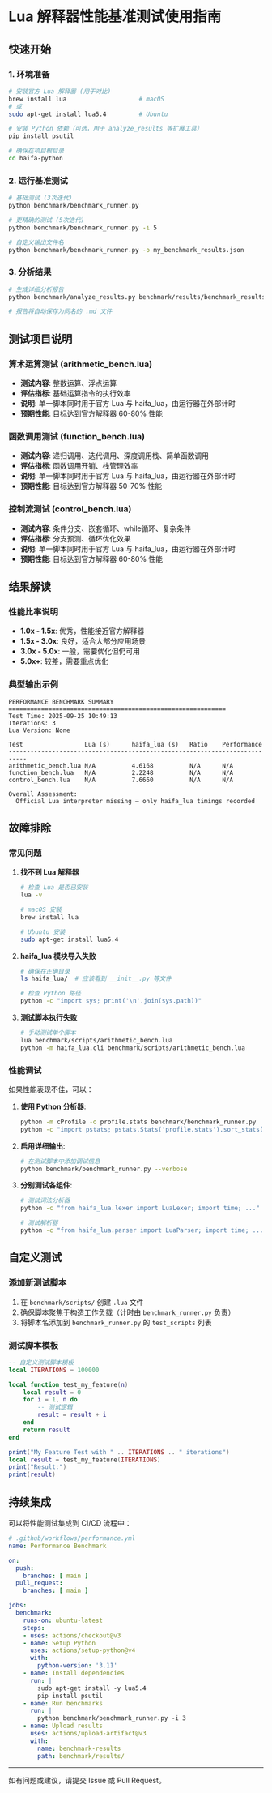 # Lua 解释器性能基准测试使用指南

## 快速开始

### 1. 环境准备

```bash
# 安装官方 Lua 解释器 (用于对比)
brew install lua                    # macOS
# 或
sudo apt-get install lua5.4         # Ubuntu

# 安装 Python 依赖（可选，用于 analyze_results 等扩展工具）
pip install psutil

# 确保在项目根目录
cd haifa-python
```

### 2. 运行基准测试

```bash
# 基础测试 (3次迭代)
python benchmark/benchmark_runner.py

# 更精确的测试 (5次迭代)  
python benchmark/benchmark_runner.py -i 5

# 自定义输出文件名
python benchmark/benchmark_runner.py -o my_benchmark_results.json
```

### 3. 分析结果

```bash
# 生成详细分析报告
python benchmark/analyze_results.py benchmark/results/benchmark_results_YYYYMMDD_HHMMSS.json

# 报告将自动保存为同名的 .md 文件
```

## 测试项目说明

### 算术运算测试 (arithmetic_bench.lua)
- **测试内容**: 整数运算、浮点运算
- **评估指标**: 基础运算指令的执行效率
- **说明**: 单一脚本同时用于官方 Lua 与 haifa_lua，由运行器在外部计时
- **预期性能**: 目标达到官方解释器 60-80% 性能

### 函数调用测试 (function_bench.lua)
- **测试内容**: 递归调用、迭代调用、深度调用栈、简单函数调用
- **评估指标**: 函数调用开销、栈管理效率
- **说明**: 单一脚本同时用于官方 Lua 与 haifa_lua，由运行器在外部计时
- **预期性能**: 目标达到官方解释器 50-70% 性能

### 控制流测试 (control_bench.lua)
- **测试内容**: 条件分支、嵌套循环、while循环、复杂条件
- **评估指标**: 分支预测、循环优化效果
- **说明**: 单一脚本同时用于官方 Lua 与 haifa_lua，由运行器在外部计时
- **预期性能**: 目标达到官方解释器 60-80% 性能

## 结果解读

### 性能比率说明
- **1.0x - 1.5x**: 优秀，性能接近官方解释器
- **1.5x - 3.0x**: 良好，适合大部分应用场景  
- **3.0x - 5.0x**: 一般，需要优化但仍可用
- **5.0x+**: 较差，需要重点优化

### 典型输出示例

```
PERFORMANCE BENCHMARK SUMMARY
============================================================
Test Time: 2025-09-25 10:49:13
Iterations: 3
Lua Version: None

Test                 Lua (s)      haifa_lua (s)   Ratio    Performance
---------------------------------------------------------------------------
arithmetic_bench.lua N/A          4.6168          N/A      N/A
function_bench.lua   N/A          2.2248          N/A      N/A
control_bench.lua    N/A          7.6660          N/A      N/A

Overall Assessment:
  Official Lua interpreter missing — only haifa_lua timings recorded
```

## 故障排除

### 常见问题

1. **找不到 Lua 解释器**
   ```bash
   # 检查 Lua 是否已安装
   lua -v
   
   # macOS 安装
   brew install lua
   
   # Ubuntu 安装  
   sudo apt-get install lua5.4
   ```

2. **haifa_lua 模块导入失败**
   ```bash
   # 确保在正确目录
   ls haifa_lua/  # 应该看到 __init__.py 等文件
   
   # 检查 Python 路径
   python -c "import sys; print('\n'.join(sys.path))"
   ```

3. **测试脚本执行失败**
   ```bash
   # 手动测试单个脚本
   lua benchmark/scripts/arithmetic_bench.lua
   python -m haifa_lua.cli benchmark/scripts/arithmetic_bench.lua
   ```

### 性能调试

如果性能表现不佳，可以：

1. **使用 Python 分析器**:
   ```bash
   python -m cProfile -o profile.stats benchmark/benchmark_runner.py
   python -c "import pstats; pstats.Stats('profile.stats').sort_stats('cumulative').print_stats(20)"
   ```

2. **启用详细输出**:
   ```bash
   # 在测试脚本中添加调试信息
   python benchmark/benchmark_runner.py --verbose
   ```

3. **分别测试各组件**:
   ```bash
   # 测试词法分析器
   python -c "from haifa_lua.lexer import LuaLexer; import time; ..."
   
   # 测试解析器  
   python -c "from haifa_lua.parser import LuaParser; import time; ..."
   ```

## 自定义测试

### 添加新测试脚本

1. 在 `benchmark/scripts/` 创建 `.lua` 文件
2. 确保脚本聚焦于构造工作负载（计时由 `benchmark_runner.py` 负责）
3. 将脚本名添加到 `benchmark_runner.py` 的 `test_scripts` 列表

### 测试脚本模板

```lua
-- 自定义测试脚本模板
local ITERATIONS = 100000

local function test_my_feature(n)
    local result = 0
    for i = 1, n do
        -- 测试逻辑
        result = result + i
    end
    return result
end

print("My Feature Test with " .. ITERATIONS .. " iterations")
local result = test_my_feature(ITERATIONS)
print("Result:")
print(result)
```

## 持续集成

可以将性能测试集成到 CI/CD 流程中：

```yaml
# .github/workflows/performance.yml
name: Performance Benchmark

on:
  push:
    branches: [ main ]
  pull_request:
    branches: [ main ]

jobs:
  benchmark:
    runs-on: ubuntu-latest
    steps:
    - uses: actions/checkout@v3
    - name: Setup Python
      uses: actions/setup-python@v4
      with:
        python-version: '3.11'
    - name: Install dependencies
      run: |
        sudo apt-get install -y lua5.4
        pip install psutil
    - name: Run benchmarks
      run: |
        python benchmark/benchmark_runner.py -i 3
    - name: Upload results
      uses: actions/upload-artifact@v3
      with:
        name: benchmark-results
        path: benchmark/results/
```

---

如有问题或建议，请提交 Issue 或 Pull Request。